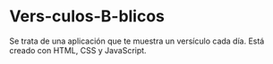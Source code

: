 # Vers-culos-B-blicos
Se trata de una aplicación que te muestra un versículo cada día. Está creado con HTML, CSS y JavaScript.
